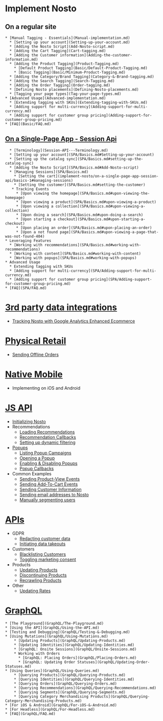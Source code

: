 # Implement Nosto

  ## On a regular site

    * [Manual Tagging - Essentials](Manual-implementation.md)
      * [Setting up your account](Setting-up-your-account.md)
      * [Adding the Nosto Script](Add-Nosto-script.md)
      * [Adding the Cart Tagging](Cart-tagging.md)
      * [Adding the Customer information](Adding-the-customer-information.md)
      * [Adding the Product Tagging](Product-Tagging.md)
        * [Default Product Tagging](Basic/Default-Product-Tagging.md)
        * [Basic Tagging](Basic/Minimum-Product-Tagging.md)
      * [Adding the Category/Brand Tagging](Category-&-Brand-tagging.md)
      * [Adding the Search Tagging](Search-Tagging.md)
      * [Adding the Order Tagging](Order-tagging.md)
      * [Defining Nosto placements](Defining-Nosto-placements.md)
      * [Tagging your page types](Tag-your-page-types.md)
    * [Advanced Usage](Advanced-implementation.md)
      * [Extending tagging with SKUs](Extending-tagging-with-SKUs.md)
      * [Adding support for multi-currency](Adding-support-for-multi-currency.md)
      * [Adding support for customer group pricing](Adding-support-for-customer-group-pricing.md)
    * [FAQ](Basic/FAQ.md)

  ## [On a Single-Page App - Session Api](Implementation-Guide-Session-API.md)
      * [Terminology](Session-API---Terminology.md)
      * [Setting up your account](SPA/Basics.md#Setting-up-your-account)
      * [Setting up the catalog sync](SPA/Basics.md#setting-up-the-catalog-sync)
      * [Adding the Nosto Script](SPA/Basics.md#Add-Nosto-script)
      * [Managing Sessions](SPA/Basics.md)
        * [Setting the cart](implement-nosto/on-a-single-page-app-session-api/basics-1#managing-sessions)
        * [Setting the customer](SPA/Basics.md#setting-the-customer)
       * Tracking Events
         * [Upon viewing the homepage](SPA/Basics.md#upon-viewing-the-homepage)
         * [Upon viewing a product](SPA/Basics.md#upon-viewing-a-product)
         * [Upon viewing a collection](SPA/Basics.md#upon-viewing-a-collection)
         * [Upon doing a search](SPA/Basics.md#upon-doing-a-search)
         * [Upon starting a checkout](SPA/Basics.md#upon-starting-a-checkout)
         * [Upon placing an order](SPA/Basics.md#upon-placing-an-order)
         * [Upon a not found page](SPA/Basics.md#upon-viewing-a-page-that-was-not-found-404)
    * Leveraging Features
      * [Working with recommendations](SPA/Basics.md#working-with-recommendations)
      * [Working with content](SPA/Basics.md#working-with-content)
      * [Working with popups](SPA/Basics.md#working-with-popups)
    * Advanced Usage
      * Extending tagging with SKUs
      * [Adding support for multi-currency](SPA/Adding-support-for-multi-currency.md)
      * [Adding support for customer group pricing](SPA/Adding-support-for-customer-group-pricing.md)
    * [FAQ](SPA/FAQ.md)

# [3rd party data integrations](3rd-party-data-integrations.md)
  * [Tracking Nosto with Google Analytics Enhanced Ecommerce](Tracking-Nosto-with-Google-Analytics.md)

# [Physical Retail](Physical-Retail.md)
  * [Sending Offline Orders](Sending-Offline-Orders.md)

# [Native Mobile](Native-Mobile.md)
  * Implementing on iOS and Android

# [JS API](JS-APIs.md)
  * [Initializing Nosto](Initializing-Nosto.md)
  * Recommendations
    * [Loading Recommendations](Loading-Recommendations.md)
    * [Recommendation Callbacks](Recommendation-Callbacks.md)
    * [Setting up dynamic filtering](Setting-up-dynamic-filtering.md)
  * [Popups](Popups.md)
    * [Listing Popup Campaigns](Listing-Popup-Campaigns.md)
    * [Opening a Popup](Opening-a-Popup.md)
    * [Enabling & Disabling Popups](Enabling-&-Disabling-Popups.md)
    * [Popup Callbacks](Popup-Callbacks.md)
  * Common Examples
    * [Sending Product-View Events](Sending-Product-View-Events.md)
    * [Sending Add-To-Cart Events](Sending-Add-To-Cart-Events.md)
    * [Sending Customer Information](Sending-customer-information.md)
    * [Sending email addresses to Nosto](Sending-email-addresses-to-Nosto.md)
    * [Manually segmenting users](Manually-Segmenting-Users.md)

# [APIs](APIs.md)
  * GDPR
    * [Redacting customer data](Sanitizing-customer-data-using-the-Redaction-API.md)
    * [Initiating data takeouts](Initiating-data-takeouts-via-the-Takeout-APIs.md)
  * Customers
    * [Blacklisting Customers](Blacklisting-customers-using-the-Blacklist-API.md)
    * [Toggling marketing consent](Toggling-email-opt-in-using-the-Consent-API.md)
  * Products
    * [Updating Products](Updating-products-using-the-Products-API.md)
    * [Discontinuing Products](Discontinuing-Products.md)
    * [Recrawling Products](Recrawling-products-using-the-Recrawl-API.md)
  * Other
    * [Updating Rates](Updating-Rates-using-the-Rates-API.md)

# [GraphQL](GraphQL/An-Introduction.md)
    * [The Playground](GraphQL/The-Playground.md)
    * [Using the API](GraphQL/Using-the-API.md)
    * [Testing and Debugging](GraphQL/Testing-&-Debugging.md)
    * [Using Mutations](GraphQL/Using-Mutations.md)
        * [Updating Products](GraphQL/Updating-Products.md)
        * [Updating Identities](GraphQL/Updating-Identities.md)
        * [GraphQL: Onsite Sessions](GraphQL/Onsite-Sessions.md)
        * Working with Orders
          * [GraphQL: Placing Orders](GraphQL/Placing-Orders.md)
          * [GraphQL: Updating Order Statuses](GraphQL/Updating-Order-Statuses.md)
    * [Using Queries](GraphQL/Using-Queries.md)
        * [Querying Products](GraphQL/Querying-Products.md)
        * [Querying Identities](GraphQL/Querying-Identities.md)
        * [Querying Orders](GraphQL/Querying-Orders.md)
        * [Querying Recommendations](GraphQL/Querying-Recommendations.md)
        * [Querying Segments](GraphQL/Querying-Segments.md)
        * [Querying Category Merchandising Products](GraphQL/Querying-Category-Merchandising-Products.md)
    * [For iOS & Android](GraphQL/For-iOS-&-Android.md)
    * [For Headless](GraphQL/For-Headless.md)
    * [FAQ](GraphQL/FAQ.md)